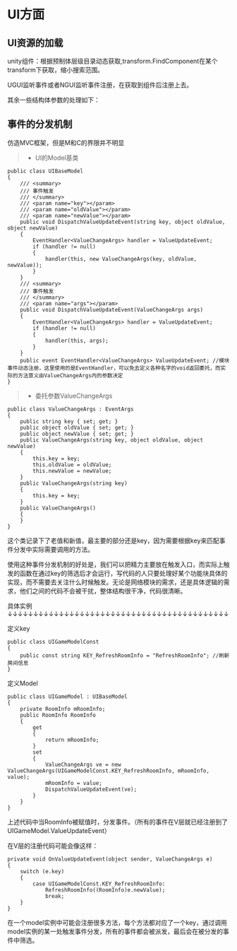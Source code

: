 
# UI方面

## UI资源的加载

unity组件：根据预制体层级目录动态获取,transform.FindComponent<T>在某个transform下获取，缩小搜索范围。

UGUI监听事件或者NGUI监听事件注册，在获取到组件后注册上去。

其余一些结构体参数的处理如下：

## 事件的分发机制

仿造MVC框架，但是M和C的界限并不明显

>* UI的Model基类
```
public class UIBaseModel
{
    /// <summary>
    /// 事件触发
    /// </summary>
    /// <param name="key"></param>
    /// <param name="oldValue"></param>
    /// <param name="newValue"></param>
    public void DispatchValueUpdateEvent(string key, object oldValue, object newValue)
    {
        EventHandler<ValueChangeArgs> handler = ValueUpdateEvent;
        if (handler != null)
        {
            handler(this, new ValueChangeArgs(key, oldValue, newValue));
        }
    }
    /// <summary>
    /// 事件触发
    /// </summary>
    /// <param name="args"></param>
    public void DispatchValueUpdateEvent(ValueChangeArgs args)
    {
        EventHandler<ValueChangeArgs> handler = ValueUpdateEvent;
        if (handler != null)
        {
            handler(this, args);
        }
    }
    public event EventHandler<ValueChangeArgs> ValueUpdateEvent; //模块事件动态注册，这里使用的是EventHandler，可以免去定义各种名字的void返回委托，而实际的方法意义由ValueChangeArgs内的参数决定
}
```
>* 委托参数ValueChangeArgs
```
public class ValueChangeArgs : EventArgs
{
    public string key { set; get; }
    public object oldValue { set; get; }
    public object newValue { set; get; }
    public ValueChangeArgs(string key, object oldValue, object newValue)
    {
        this.key = key;
        this.oldValue = oldValue;
        this.newValue = newValue;
    }
    public ValueChangeArgs(string key)
    {
        this.key = key;
    }
    public ValueChangeArgs()
    {
    }
}
```

这个类记录下了老值和新值，最主要的部分还是key，因为需要根据key来匹配事件分发中实际需要调用的方法。

使用这种事件分发机制的好处是，我们可以把精力主要放在触发入口，而实际上触发的函数在通过key的筛选后才会运行，写代码的人只要处理好某个功能块具体的实现，而不需要去关注什么时候触发。无论是网络模块的需求，还是具体逻辑的需求，他们之间的代码不会被干扰，整体结构很干净，代码很清晰。


具体实例 ↓↓↓↓↓↓↓↓↓↓↓↓↓↓↓↓↓↓↓↓↓↓↓↓↓↓↓↓↓↓↓↓↓↓↓↓↓↓↓↓↓↓↓

定义key
```
public class UIGameModelConst
{
    public const string KEY_RefreshRoomInfo = "RefreshRoomInfo"; //刷新房间信息
}
```

定义Model
```
public class UIGameModel : UIBaseModel
{
 	private RoomInfo mRoomInfo;
    public RoomInfo RoomInfo
    {
        get
        {
            return mRoomInfo;
        }
        set
        {
            ValueChangeArgs ve = new ValueChangeArgs(UIGameModelConst.KEY_RefreshRoomInfo, mRoomInfo, value);
            mRoomInfo = value;
            DispatchValueUpdateEvent(ve);
        }
    }
}
```
上述代码中当RoomInfo被赋值时，分发事件。（所有的事件在V层就已经注册到了UIGameModel.ValueUpdateEvent）

在V层的注册代码可能会像这样：

```
private void OnValueUpdateEvent(object sender, ValueChangeArgs e)
{
    switch (e.key)
    {
        case UIGameModelConst.KEY_RefreshRoomInfo:
            RefreshRoomInfo((RoomInfo)e.newValue);
            break;
    }
}
```

在一个model实例中可能会注册很多方法，每个方法都对应了一个key，通过调用model实例的某一处触发事件分发，所有的事件都会被派发，最后会在被分发的事件中筛选。


